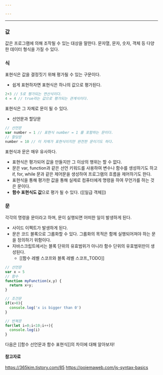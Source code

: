 ```yaml
---

---
```

---
### 값
값은 프로그램에 의해 조작될 수 있는 대상을 말한다. 문자열, 문자, 숫자, 객체 등 다양한 데이터 형식을 가질 수 있다. 
### 식
표현식은 값을 결정짓기 위해 평가될 수 있는 구문이다.
* 쉽게 표현하자면 표현식은 하나의 값으로 평가된다. 
```js
2+3 // 5로 평가되는 연산식이다.
4 = 4 // true라는 값으로 평가되는 관계식이다.
```
표현식은 그 자체로 문이 될 수 있다. 
* 선언문과 할당문
```js
// 선언문
var number = 1 // 표현식 number = 1 를 포함하는 문이다.
// 할당문
number = 10 // 이 자체가 표현식이지만 완전한 문이기도 하다. 
```
표현식과 문은 매우 유사하다. 
* 표현식은 평가되어 값을 만들지만 그 이상의 행위는 할 수 없다. 
* 문은 var, function과 같은 선언 키워드를 사용하여 변수나 함수를 생성하기도 하고 if, for, while 문과 같은 제어문을 생성하여 프로그램의 흐름을 제어하기도 한다. 
* 표현식을 통해 평가한 값을 통해 실제로 컴퓨터에게 명령을 하여 무언가를 하는 것은 문이다.
* **함수 표현식도 값**으로 평가 될 수 있다.  ([[일급 객체]])
### 문
각각의 명령을 문이라고 하며, 문이 실행되면 어떠한 일이 발생하게 된다.
* 사이드 이펙트가 발생하게 된다. 
* 문은 코드 블록으로 그룹화할 수 있다. 그룹화의 목적은 함께 실행되어져야 하는 문을 정의하기 위함이다. 
* 자바스크립트에서는 블록 단위의 유효범위가 아니라 함수 단위의 유효범위만이 생성된다.
  * [[함수 레벨 스코프와 블록 레벨 스코프_TODO]]   
```js
// 선언문
var x = 5
// 함수
function myFunction(x,y) {
  return x+y;
}

// 조건문
if(x>0){
  console.log('x is bigger than 0')
}

// 반복문
for(let i=0;i<10;i++){
  console.log(i)
}
```

다음은 [[함수 선언문과 함수 표현식]]의 차이에 대해 알아보자!

#### 참고자료
https://365kim.tistory.com/85
https://poiemaweb.com/js-syntax-basics